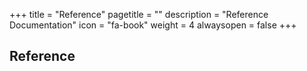 +++
title = "Reference"
pagetitle = ""
description = "Reference Documentation"
icon = "fa-book"
weight = 4
alwaysopen = false
+++

## Reference



